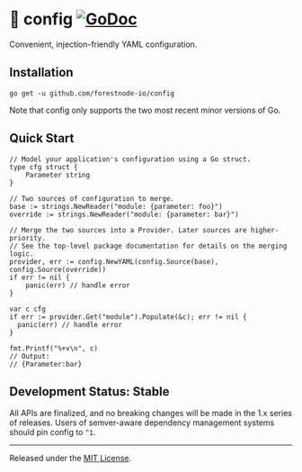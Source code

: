 # :fishing_pole_and_fish: config [![GoDoc][doc-img]][doc]

Convenient, injection-friendly YAML configuration.

## Installation

```
go get -u github.com/forestnode-io/config
```

Note that config only supports the two most recent minor versions of Go.

## Quick Start

```golang
// Model your application's configuration using a Go struct.
type cfg struct {
    Parameter string
}

// Two sources of configuration to merge.
base := strings.NewReader("module: {parameter: foo}")
override := strings.NewReader("module: {parameter: bar}")

// Merge the two sources into a Provider. Later sources are higher-priority.
// See the top-level package documentation for details on the merging logic.
provider, err := config.NewYAML(config.Source(base), config.Source(override))
if err != nil {
    panic(err) // handle error
}

var c cfg
if err := provider.Get("module").Populate(&c); err != nil {
  panic(err) // handle error
}

fmt.Printf("%+v\n", c)
// Output:
// {Parameter:bar}
```

## Development Status: Stable

All APIs are finalized, and no breaking changes will be made in the 1.x series
of releases. Users of semver-aware dependency management systems should pin
config to `^1`.

---

Released under the [MIT License](LICENSE.txt).

[doc-img]: http://img.shields.io/badge/GoDoc-Reference-blue.svg
[doc]: https://godoc.org/github.com/forestnode-io/config

[ci-img]: https://github.com/forestnode-io/config/actions/workflows/go.yml/badge.svg
[ci]: https://github.com/forestnode-io/config/actions/workflows/go.yml

[cov-img]: https://codecov.io/gh/forestnode-io/config/branch/master/graph/badge.svg
[cov]: https://codecov.io/gh/forestnode-io/config/branch/master
